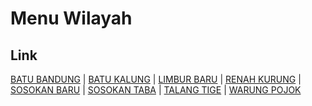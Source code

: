 # Menu Wilayah

## Link

[BATU BANDUNG](https://github.com/gigit-pemilu/pemilu-2024-17-bengkulu/tree/main/pileg-dpr/hitung-suara/sub/17-bengkulu/sub/08-kepahiang/sub/08-muara-kemumu/sub/2003-batu-bandung)
 | 
[BATU KALUNG](https://github.com/gigit-pemilu/pemilu-2024-17-bengkulu/tree/main/pileg-dpr/hitung-suara/sub/17-bengkulu/sub/08-kepahiang/sub/08-muara-kemumu/sub/2002-batu-kalung)
 | 
[LIMBUR BARU](https://github.com/gigit-pemilu/pemilu-2024-17-bengkulu/tree/main/pileg-dpr/hitung-suara/sub/17-bengkulu/sub/08-kepahiang/sub/08-muara-kemumu/sub/2001-limbur-baru)
 | 
[RENAH KURUNG](https://github.com/gigit-pemilu/pemilu-2024-17-bengkulu/tree/main/pileg-dpr/hitung-suara/sub/17-bengkulu/sub/08-kepahiang/sub/08-muara-kemumu/sub/2007-renah-kurung)
 | 
[SOSOKAN BARU](https://github.com/gigit-pemilu/pemilu-2024-17-bengkulu/tree/main/pileg-dpr/hitung-suara/sub/17-bengkulu/sub/08-kepahiang/sub/08-muara-kemumu/sub/2004-sosokan-baru)
 | 
[SOSOKAN TABA](https://github.com/gigit-pemilu/pemilu-2024-17-bengkulu/tree/main/pileg-dpr/hitung-suara/sub/17-bengkulu/sub/08-kepahiang/sub/08-muara-kemumu/sub/2005-sosokan-taba)
 | 
[TALANG TIGE](https://github.com/gigit-pemilu/pemilu-2024-17-bengkulu/tree/main/pileg-dpr/hitung-suara/sub/17-bengkulu/sub/08-kepahiang/sub/08-muara-kemumu/sub/2006-talang-tige)
 | 
[WARUNG POJOK](https://github.com/gigit-pemilu/pemilu-2024-17-bengkulu/tree/main/pileg-dpr/hitung-suara/sub/17-bengkulu/sub/08-kepahiang/sub/08-muara-kemumu/sub/2008-warung-pojok)


